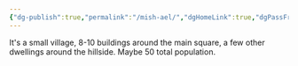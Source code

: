 ```yaml
---
{"dg-publish":true,"permalink":"/mish-ael/","dgHomeLink":true,"dgPassFrontmatter":false}
---
```



It's a small village, 8-10 buildings around the main square, a few other dwellings around the hillside. Maybe 50 total population.